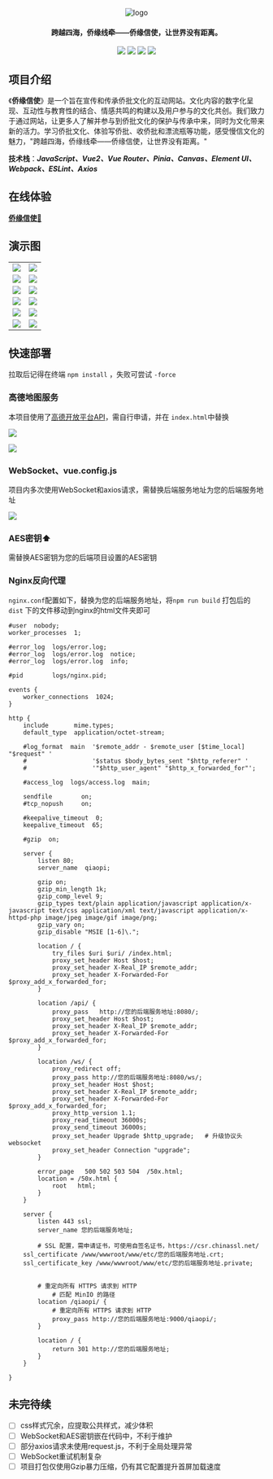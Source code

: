 <p align="center">
	<img alt="logo" src="https://gitee.com/trashwbin/qiaopi_vue/raw/master/init_qiaopi_vue/images/logo.png">
</p>
<h4 align="center">跨越四海，侨缘线牵——侨缘信使，让世界没有距离。</h4>
<p align="center">
	<a href="https://gitee.com/trashwbin/qiaopi"><img src="https://img.shields.io/badge/%E5%90%8E%E7%AB%AF%E5%B7%A5%E7%A8%8B-%E5%90%8E%E7%AB%AF%E5%B7%A5%E7%A8%8B?logo=gitee&label=gitee&labelColor=%23C71D23&color=%23000"></a>
    <a href="https://gitee.com/trashwbin/qiaopi_vue"><img src="https://img.shields.io/badge/%E4%BE%A8%E7%BC%98%E4%BF%A1%E4%BD%BF-github?logo=github&label=github&color=%23181717"></a>
	<a href="https://gitee.com/trashwbin/qiaopi"><img src="https://img.shields.io/badge/Qiaopi-v1.0.1-brightgreen.svg"></a>
	<a href="https://gitee.com/trashwbin/qiaopi_vue/blob/master/LICENSE"><img src="https://img.shields.io/github/license/mashape/apistatus.svg"></a>
</p>


## 项目介绍

《**侨缘信使**》是一个旨在宣传和传承侨批文化的互动网站。文化内容的数字化呈现、互动性与教育性的结合、情感共鸣的构建以及用户参与的文化共创。我们致力于通过网站，让更多人了解并参与到侨批文化的保护与传承中来，同时为文化带来新的活力。学习侨批文化、体验写侨批、收侨批和漂流瓶等功能，感受慢信文化的魅力，"跨越四海，侨缘线牵——侨缘信使，让世界没有距离。"

**技术栈**：***JavaScript、Vue2、Vue Router、Pinia、Canvas、Element UI、Webpack、ESLint、Axios***

## **在线体验**

**[侨缘信使🎉](http://您的后端服务地址)**

## 演示图

<table>
    <tr>
        <td><img src="https://gitee.com/trashwbin/qiaopi_vue/raw/master/init_qiaopi_vue/images/home.png"/></td>
        <td><img src="https://gitee.com/trashwbin/qiaopi_vue/raw/master/init_qiaopi_vue/images/home-receive.png"/></td>
    </tr>
    <tr>
        <td><img src="https://gitee.com/trashwbin/qiaopi_vue/raw/master/init_qiaopi_vue/images/home-introduce.gif"/></td>
        <td><img src="https://gitee.com/trashwbin/qiaopi_vue/raw/master/init_qiaopi_vue/images/home-history.gif"/></td>
    </tr>
    <tr>
        <td><img src="https://gitee.com/trashwbin/qiaopi_vue/raw/master/init_qiaopi_vue/images/write-letter.gif"/></td>
        <td><img src="https://gitee.com/trashwbin/qiaopi_vue/raw/master/init_qiaopi_vue/images/nav-ai.png"/></td>
    </tr>
	<tr>
        <td><img src="https://gitee.com/trashwbin/qiaopi_vue/raw/master/init_qiaopi_vue/images/send-letter.gif"/></td>
        <td><img src="https://gitee.com/trashwbin/qiaopi_vue/raw/master/init_qiaopi_vue/images/drifting.png"/></td>
    </tr>	 
    <tr>
        <td><img src="https://gitee.com/trashwbin/qiaopi_vue/raw/master/init_qiaopi_vue/images/game-explore.gif"/></td>
        <td><img src="https://gitee.com/trashwbin/qiaopi_vue/raw/master/init_qiaopi_vue/images/game-question.gif"/></td>
    </tr>
	<tr>
        <td><img src="https://gitee.com/trashwbin/qiaopi_vue/raw/master/init_qiaopi_vue/images/shop.gif"/></td>
        <td><img src="https://gitee.com/trashwbin/qiaopi_vue/raw/master/init_qiaopi_vue/images/marketing.gif"/></td>
    </tr>
</table>


## 快速部署

拉取后记得在终端 `npm install` ，失败可尝试 `-force`

### 高德地图服务

本项目使用了[高德开放平台API](https://console.amap.com/dev/key/app)，需自行申请，并在 `index.html`中替换

![](https://gitee.com/trashwbin/qiaopi_vue/raw/master/init_qiaopi_vue/images/amap-key.png)

![](https://gitee.com/trashwbin/qiaopi_vue/raw/master/init_qiaopi_vue/images/index-amap.png)

### WebSocket、vue.config.js

项目内多次使用WebSocket和axios请求，需替换后端服务地址为您的后端服务地址

![](https://gitee.com/trashwbin/qiaopi_vue/raw/master/init_qiaopi_vue/images/init.png)

### AES密钥⬆️

需替换AES密钥为您的后端项目设置的AES密钥

### Nginx反向代理

`nginx.conf`配置如下，替换为您的后端服务地址，将`npm run build` 打包后的 `dist` 下的文件移动到nginx的html文件夹即可

```
#user  nobody;
worker_processes  1;

#error_log  logs/error.log;
#error_log  logs/error.log  notice;
#error_log  logs/error.log  info;

#pid        logs/nginx.pid;

events {
    worker_connections  1024;
}

http {
    include       mime.types;
    default_type  application/octet-stream;

    #log_format  main  '$remote_addr - $remote_user [$time_local] "$request" '
    #                  '$status $body_bytes_sent "$http_referer" '
    #                  '"$http_user_agent" "$http_x_forwarded_for"';

    #access_log  logs/access.log  main;

    sendfile        on;
    #tcp_nopush     on;

    #keepalive_timeout  0;
    keepalive_timeout  65;

    #gzip  on;
	
    server {
        listen 80;
        server_name  qiaopi;

        gzip on;
        gzip_min_length 1k;
        gzip_comp_level 9;
        gzip_types text/plain application/javascript application/x-javascript text/css application/xml text/javascript application/x-httpd-php image/jpeg image/gif image/png;
        gzip_vary on;
        gzip_disable "MSIE [1-6]\.";

        location / {
            try_files $uri $uri/ /index.html;
            proxy_set_header Host $host;
            proxy_set_header X-Real_IP $remote_addr;
            proxy_set_header X-Forwarded-For $proxy_add_x_forwarded_for;
        }

        location /api/ {
            proxy_pass   http://您的后端服务地址:8080/;
            proxy_set_header Host $host;
            proxy_set_header X-Real_IP $remote_addr;
            proxy_set_header X-Forwarded-For $proxy_add_x_forwarded_for;
        }

        location /ws/ {
            proxy_redirect off;
            proxy_pass http://您的后端服务地址:8080/ws/;
            proxy_set_header Host $host;
            proxy_set_header X-Real_IP $remote_addr;
            proxy_set_header X-Forwarded-For $proxy_add_x_forwarded_for;
            proxy_http_version 1.1;
            proxy_read_timeout 36000s;
            proxy_send_timeout 36000s;
            proxy_set_header Upgrade $http_upgrade;   # 升级协议头 websocket
            proxy_set_header Connection "upgrade";
        }

        error_page   500 502 503 504  /50x.html;
        location = /50x.html {
            root   html;
        }
    }
	
	server {
		listen 443 ssl;
		server_name 您的后端服务地址;

		# SSL 配置，需申请证书，可使用自签名证书，https://csr.chinassl.net/
    ssl_certificate /www/wwwroot/www/etc/您的后端服务地址.crt; 
    ssl_certificate_key /www/wwwroot/www/etc/您的后端服务地址.private; 


		# 重定向所有 HTTPS 请求到 HTTP
		    # 匹配 MinIO 的路径
		location /qiaopi/ {
			# 重定向所有 HTTPS 请求到 HTTP
			proxy_pass http://您的后端服务地址:9000/qiaopi/;
		}
		
		location / {
			return 301 http://您的后端服务地址;
		}
	}

}

```



## 未完待续
- [ ] css样式冗余，应提取公共样式，减少体积
- [ ] WebSocket和AES密钥嵌在代码中，不利于维护
- [ ] 部分axios请求未使用request.js，不利于全局处理异常
- [ ] WebSocket重试机制复杂
- [ ] 项目打包仅使用Gzip暴力压缩，仍有其它配置提升首屏加载速度